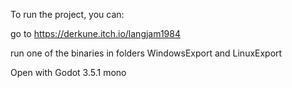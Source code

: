 To run the project, you can:

go to https://derkune.itch.io/langjam1984

run one of the binaries in folders WindowsExport and LinuxExport

Open with Godot 3.5.1 mono
